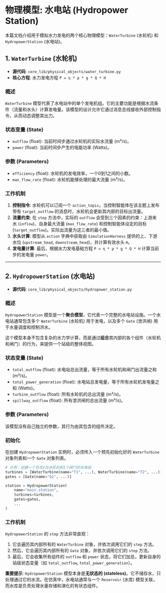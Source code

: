 # 物理模型: 水电站 (Hydropower Station)

本篇文档介绍用于模拟水力发电的两个核心物理模型：`WaterTurbine` (水轮机) 和 `HydropowerStation` (水电站)。

## 1. `WaterTurbine` (水轮机)

*   **源代码**: `core_lib/physical_objects/water_turbine.py`
*   **核心方程**: 水力发电方程 `P = η * ρ * g * Q * H`

### 概述

`WaterTurbine` 模型代表了水电站中的单个发电机组。它的主要功能是根据水流条件（流量和水头）计算发电量。该模型的设计允许它通过消息总线接收外部控制指令，从而动态调整其出力。

### 状态变量 (State)

-   `outflow` (float): 当前时间步通过水轮机的实际水流量 (m³/s)。
-   `power` (float): 当前时间步产生的电能功率 (Watts)。

### 参数 (Parameters)

-   `efficiency` (float): 水轮机的发电效率，一个0到1之间的小数。
-   `max_flow_rate` (float): 水轮机能够处理的最大流量 (m³/s)。

### 工作机制

1.  **控制指令**: 水轮机可以订阅一个 `action_topic`。当控制智能体在该主题上发布带有 `target_outflow` 的消息时，水轮机会更新其内部的目标出流量。
2.  **流量约束**: 在 `step` 方法中，实际的 `outflow` 会受到三个因素的约束：上游来水 (`inflow`)、自身最大流量 (`max_flow_rate`) 和控制智能体设定的目标 (`target_outflow`)。实际出流量为这三者的最小值。
3.  **水头计算**: 模型从 `action` 字典中获取由 `SimulationHarness` 提供的上、下游水位 (`upstream_head`, `downstream_head`)，并计算有效水头 `H`。
4.  **发电量计算**: 最后，根据水力发电基础方程 `P = η * ρ * g * Q * H` 计算当前步的发电量 `power`。

---

## 2. `HydropowerStation` (水电站)

*   **源代码**: `core_lib/physical_objects/hydropower_station.py`

### 概述

`HydropowerStation` 模型是一个**聚合模型**，它代表一个完整的水电站设施。一个水电站通常包含多个 `WaterTurbine` (水轮机) 用于发电，以及多个 `Gate` (泄洪闸) 用于水量调度和控制洪水。

这个模型本身不包含复杂的水力学计算，而是通过**组合**其内部的各个组件（水轮机和闸门）的行为，来提供一个站级的整体视图。

### 状态变量 (State)

-   `total_outflow` (float): 水电站总出流量，等于所有水轮机和闸门出流量之和 (m³/s)。
-   `total_power_generation` (float): 水电站总发电量，等于所有水轮机发电量之和 (Watts)。
-   `turbine_outflow` (float): 所有水轮机的总出流量 (m³/s)。
-   `spillway_outflow` (float): 所有泄洪闸的总出流量 (m³/s)。

### 参数 (Parameters)

该模型没有自己独立的参数，其行为由其包含的组件决定。

### 初始化

在创建 `HydropowerStation` 实例时，必须传入一个预先初始化好的 `WaterTurbine` 对象列表和一个 `Gate` 对象列表。

```python
# 示例：创建一个包含2台水轮机和1个闸门的水电站
turbines = [WaterTurbine(name="T1", ...), WaterTurbine(name="T2", ...)]
gates = [Gate(name="G1", ...)]

station = HydropowerStation(
    name="main_station",
    turbines=turbines,
    gates=gates,
    ...
)
```

### 工作机制

`HydropowerStation` 的 `step` 方法非常直观：
1.  它会遍历其内部所有的 `WaterTurbine` 对象，并依次调用它们的 `step` 方法。
2.  然后，它会遍历其内部所有的 `Gate` 对象，并依次调用它们的 `step` 方法。
3.  最后，它会收集所有组件的 `outflow` 和 `power` 状态，将它们加总，更新自身的站级状态变量（如 `total_outflow`, `total_power_generation`）。

**重要提示**: `HydropowerStation` 模型本身是**无状态的 (stateless)**。它不储存水，只处理通过它的水流。在仿真中，水电站通常与一个 `Reservoir` (水库) 模型关联，而水库是负责处理水量存储和演化的有状态组件。
